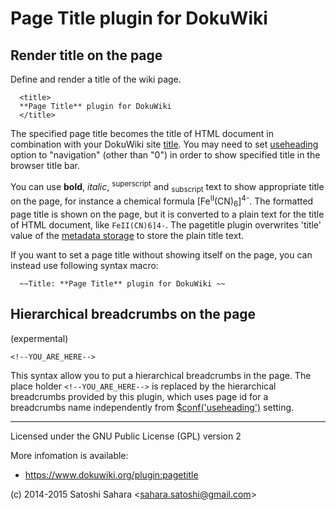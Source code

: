 Page Title plugin for DokuWiki
==============================

Render title on the page
------------------------

Define and render a title of the wiki page.

```
  <title>
  **Page Title** plugin for DokuWiki
  </title>
```

The specified page title becomes the title of HTML document in combination with your DokuWiki site [title](https://www.dokuwiki.org/config:title).
You may need to set [useheading](https://www.dokuwiki.org/config:useheading) option 
to "navigation" (other than "0") in order to show specified title in the browser title bar.

You can use **bold**, *italic*, <sup>superscript</sup> and <sub>subscript</sub> text to show appropriate title on the page, for instance a chemical formula [Fe<sup>II</sup>(CN)<sub>6</sub>]<sup>4-</sup>. The formatted page title is shown on the page, but it is converted to a plain text for the title of HTML document, like `FeII(CN)6]4-`. The pagetitle plugin overwrites 'title' value of the [metadata storage](https://www.dokuwiki.org/devel:metadata) to store the plain title text.

If you want to set a page title without showing itself on the page, you can instead use following syntax macro:

```
  ~~Title: **Page Title** plugin for DokuWiki ~~
```


Hierarchical breadcrumbs on the page
----------------------------------
(expermental)

```
<!--YOU_ARE_HERE-->
```

This syntax allow you to put a hierarchical breadcrumbs in the page. The place holder `<!--YOU_ARE_HERE-->` is replaced by the hierarchical breadcrumbs provided by this plugin,  which uses page id for a breadcrumbs name independently from [$conf('useheading')](https://www.dokuwiki.org/config:useheading) setting.


----
Licensed under the GNU Public License (GPL) version 2

More infomation is available:
  * https://www.dokuwiki.org/plugin:pagetitle

(c) 2014-2015 Satoshi Sahara \<sahara.satoshi@gmail.com>
